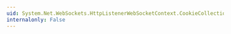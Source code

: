 ```yaml
---
uid: System.Net.WebSockets.HttpListenerWebSocketContext.CookieCollection
internalonly: False
---
```

